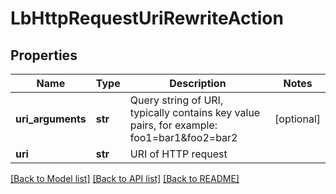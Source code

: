 # LbHttpRequestUriRewriteAction

## Properties
Name | Type | Description | Notes
------------ | ------------- | ------------- | -------------
**uri_arguments** | **str** | Query string of URI, typically contains key value pairs, for example: foo1&#x3D;bar1&amp;foo2&#x3D;bar2  | [optional] 
**uri** | **str** | URI of HTTP request | 

[[Back to Model list]](../README.md#documentation-for-models) [[Back to API list]](../README.md#documentation-for-api-endpoints) [[Back to README]](../README.md)

